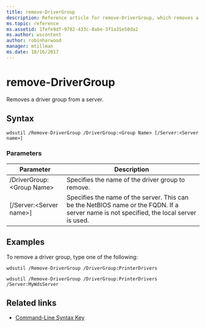 ```yaml
---
title: remove-DriverGroup
description: Reference article for remove-DriverGroup, which removes a driver group from a server.
ms.topic: reference
ms.assetid: 1fefe9df-9782-433c-8abe-3f1a35e50da2
ms.author: wscontent
author: robinharwood
manager: mtillman
ms.date: 10/16/2017
---
```


# remove-DriverGroup

Removes a driver group from a server.

## Syntax

```
wdsutil /Remove-DriverGroup /DriverGroup:<Group Name> [/Server:<Server name>]
```

### Parameters

|Parameter|Description|
|---------|-----------|
|/DriverGroup:\<Group Name>|Specifies the name of the driver group to remove.|
|[/Server:\<Server name>]|Specifies the name of the server. This can be the NetBIOS name or the FQDN. If a server name is not specified, the local server is used.|

## Examples

To remove a driver group, type one of the following:
```
wdsutil /Remove-DriverGroup /DriverGroup:PrinterDrivers
```
```
wdsutil /Remove-DriverGroup /DriverGroup:PrinterDrivers /Server:MyWdsServer
```

## Related links

- [Command-Line Syntax Key](command-line-syntax-key.md)